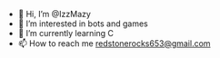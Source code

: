 - 👋 Hi, I’m @IzzMazy
- 👀 I’m interested in bots and games
- 🌱 I’m currently learning C
- 📫 How to reach me redstonerocks653@gmail.com
